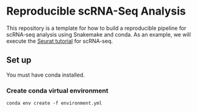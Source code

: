 # Reproducible scRNA-Seq Analysis

This repository is a template for how to build a reproducible pipeline for scRNA-seq analysis using Snakemake and conda. As an example, we will execute the [Seurat tutorial](https://satijalab.org/seurat/pbmc3k_tutorial.html) for scRNA-seq.

## Set up

You must have conda installed.

### Create conda virtual environment

```
conda env create -f environment.yml
```
